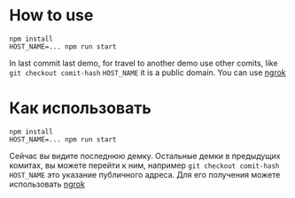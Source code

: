 # How to use
```
npm install
HOST_NAME=... npm run start
```
In last commit last demo, for travel to another demo use other comits, like `git checkout comit-hash`
`HOST_NAME` it is a public domain. You can use [ngrok](https://ngrok.com)

# Как использовать
```
npm install
HOST_NAME=... npm run start
```
Сейчас вы видите последнюю демку. Остальные демки в предыдущих комитах, вы можете перейти к ним, например `git checkout comit-hash`
`HOST_NAME` это указание публичного адреса. Для его получения можете использовать [ngrok](https://ngrok.com)